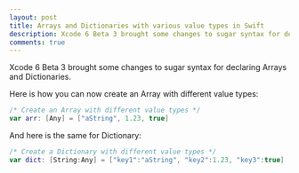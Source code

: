 ```yaml
---
layout: post
title: Arrays and Dictionaries with various value types in Swift
description: Xcode 6 Beta 3 brought some changes to sugar syntax for declaring Arrays and Dictionaries. Here is how you can now create an Array with different value types...
comments: true
---
```


Xcode 6 Beta 3 brought some changes to sugar syntax for declaring Arrays and Dictionaries.

Here is how you can now create an Array with different value types:

```swift
/* Create an Array with different value types */
var arr: [Any] = ["aString", 1.23, true]
```

And here is the same for Dictionary:

```swift
/* Create a Dictionary with different value types */
var dict: [String:Any] = ["key1":"aString", "key2":1.23, "key3":true]
```
